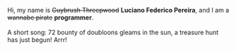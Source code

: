 Hi, my name is ~~Guybrush Threepwood~~ **Luciano Federico Pereira**, and I am a ~~wannabe pirate~~ **programmer**.<br><br>A short song: 72 bounty of doubloons gleams in the sun, a treasure hunt has just begun! Arrr!
